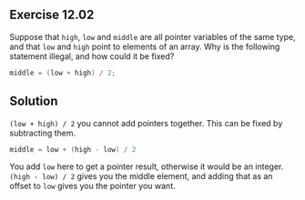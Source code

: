 ## Exercise 12.02
Suppose that `high`, `low` and `middle` are all pointer variables of the same
type, and that `low` and `high` point to elements of an array. Why is the
following statement illegal, and how could it be fixed?

```c
middle = (low + high) / 2;
```
## Solution
`(low + high) / 2` you cannot add pointers together. This can be fixed by subtracting them.
```c
middle = low + (high - low) / 2
```

You add `low` here to get a pointer result, otherwise it would be an integer. 
`(high - low) / 2` gives you the middle element, and adding that as an offset to `low` gives you the pointer you want.